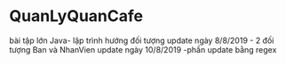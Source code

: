# QuanLyQuanCafe
bài tập lớn Java- lập trình hướng đối tượng
update ngày 8/8/2019 - 2 đối tượng Ban và NhanVien
update ngày 10/8/2019 -phần update bằng regex
